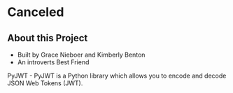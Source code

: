 # Canceled

## About this Project
- Built by Grace Nieboer and Kimberly Benton
- An introverts Best Friend


PyJWT - PyJWT is a Python library which allows you to encode and decode JSON Web Tokens (JWT).

<!-- hayden's relational table: -->
<!-- followers = db.Table('followers',
    db.Column('follower_id', db.Integer, db.ForeignKey('users.id')),
    db.Column('followee_id', db.Integer, db.ForeignKey('users.id'))
) -->




